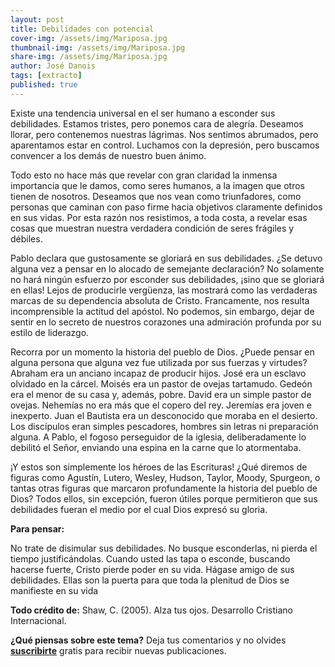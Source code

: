 ```yaml
---
layout: post
title: Debilidades con potencial
cover-img: /assets/img/Mariposa.jpg
thumbnail-img: /assets/img/Mariposa.jpg
share-img: /assets/img/Mariposa.jpg
author: José Danois
tags: [extracto] 
published: true
---
```

Existe una tendencia universal en el ser humano a esconder sus debilidades. Estamos tristes, pero ponemos cara de alegría. Deseamos llorar, pero contenemos nuestras lágrimas. Nos sentimos abrumados, pero aparentamos estar en control. Luchamos con la depresión, pero buscamos convencer a los demás de nuestro buen ánimo.

Todo esto no hace más que revelar con gran claridad la inmensa importancia que le damos, como seres humanos, a la imagen que otros tienen de nosotros. Deseamos que nos vean como triunfadores, como personas que caminan con paso firme hacia objetivos claramente definidos en sus vidas. Por esta razón nos resistimos, a toda costa, a revelar esas cosas que muestran nuestra verdadera condición de seres frágiles y débiles.

Pablo declara que gustosamente se gloriará en sus debilidades. ¿Se detuvo alguna vez a pensar en lo alocado de semejante declaración? No solamente no hará ningún esfuerzo por esconder sus debilidades, ¡sino que se gloriará en ellas! Lejos de producirle vergüenza, las mostrará como las verdaderas marcas de su dependencia absoluta de Cristo. Francamente, nos resulta incomprensible la actitud del apóstol. No podemos, sin embargo, dejar de sentir en lo secreto de nuestros corazones una admiración profunda por su estilo de liderazgo.

Recorra por un momento la historia del pueblo de Dios. ¿Puede pensar en alguna persona que alguna vez fue utilizada por sus fuerzas y virtudes? Abraham era un anciano incapaz de producir hijos. José era un esclavo olvidado en la cárcel. Moisés era un pastor de ovejas tartamudo. Gedeón era el menor de su casa y, además, pobre. David era un simple pastor de ovejas. Nehemías no era más que el copero del rey. Jeremías era joven e inexperto. Juan el Bautista era un desconocido que moraba en el desierto. Los discípulos eran simples pescadores, hombres sin letras ni preparación alguna. A Pablo, el fogoso perseguidor de la iglesia, deliberadamente lo debilitó el Señor, enviando una espina en la carne que lo atormentaba.

¡Y estos son simplemente los héroes de las Escrituras! ¿Qué diremos de figuras como Agustín, Lutero, Wesley, Hudson, Taylor, Moody, Spurgeon, o tantas otras figuras que marcaron profundamente la historia del pueblo de Dios? Todos ellos, sin excepción, fueron útiles porque permitieron que sus debilidades fueran el medio por el cual Dios expresó su gloria.

**Para pensar:**

No trate de disimular sus debilidades. No busque esconderlas, ni pierda el tiempo justificándolas. Cuando usted las tapa o esconde, buscando hacerse fuerte, Cristo pierde poder en su vida. Hágase amigo de sus debilidades. Ellas son la puerta para que toda la plenitud de Dios se manifieste en su vida

**Todo crédito de:** Shaw, C. (2005). Alza tus ojos. Desarrollo Cristiano Internacional.

**¿Qué piensas sobre este tema?** Deja tus comentarios y no olvides **[suscribirte](https://www.feedio.co/@jdanois)** gratis para recibir nuevas publicaciones.
<!--stackedit_data:
eyJoaXN0b3J5IjpbMjA5Mjg1NTg2XX0=
-->